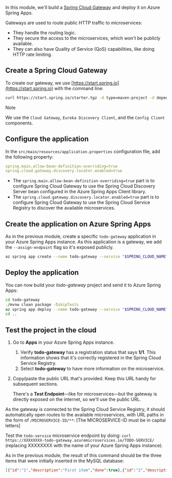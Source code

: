 In this module, we'll build a [Spring Cloud Gateway](https://spring.io/projects/spring-cloud-gateway) and deploy it on Azure Spring Apps.

Gateways are used to route public HTTP traffic to microservices:

- They handle the routing logic.
- They secure the access to the microservices, which won't be publicly available.
- They can also have Quality of Service (QoS) capabilities, like doing HTTP rate limiting.

## Create a Spring Cloud Gateway

To create our gateway, we use [https://start.spring.io](https://start.spring.io) with the command line:

```bash
curl https://start.spring.io/starter.tgz -d type=maven-project -d dependencies=cloud-gateway,cloud-eureka,cloud-config-client -d baseDir=todo-gateway -d bootVersion=3.1.5.RELEASE -d javaVersion=17 | tar -xzvf -
```

> [!NOTE]
> We use the `Cloud Gateway`, `Eureka Discovery Client`, and the `Config Client` components.

## Configure the application

In the `src/main/resources/application.properties` configuration file, add the following property:

```yaml
spring.main.allow-bean-definition-overriding=true
spring.cloud.gateway.discovery.locator.enabled=true
```

- The `spring.main.allow-bean-definition-overriding=true` part is to configure Spring Cloud Gateway to use the Spring Cloud Discovery Server bean configured in the Azure Spring Apps Client library.
- The `spring.cloud.gateway.discovery.locator.enabled=true` part is to configure Spring Cloud Gateway to use the Spring Cloud Service Registry to discover the available microservices.

## Create the application on Azure Spring Apps

As in the previous module, create a specific `todo-gateway` application in your Azure Spring Apps instance. As this application is a gateway, we add the `--assign-endpoint` flag so it's exposed publicly.

```bash
az spring app create --name todo-gateway --service "$SPRING_CLOUD_NAME" --resource-group "$RESOURCE_GROUP_NAME" --runtime-version Java_17 --assign-endpoint
```

## Deploy the application

You can now build your *todo-gateway* project and send it to Azure Spring Apps:

```bash
cd todo-gateway
./mvnw clean package -DskipTests
az spring app deploy --name todo-gateway --service "$SPRING_CLOUD_NAME" --resource-group "$RESOURCE_GROUP_NAME" --artifact-path target/demo-0.0.1-SNAPSHOT.jar
cd ..
```

## Test the project in the cloud

1. Go to **Apps** in your Azure Spring Apps instance.
    1. Verify **todo-gateway** has a registration status that says **1/1**. This information shows that it's correctly registered in the Spring Cloud Service Registry.
    1. Select **todo-gateway** to have more information on the microservice.
1. Copy/paste the public URL that's provided. Keep this URL handy for subsequent sections.

   There's a **Test Endpoint**—like for microservices—but the gateway is directly exposed on the internet, so we'll use the public URL.

As the gateway is connected to the Spring Cloud Service Registry, it should automatically open routes to the available microservices, with URL paths in the form of `/MICROSERVICE-ID/**`:
[The MICROSERVICE-ID must be in capital letters]

Test the `todo-service` microservice endpoint by doing: `curl https://XXXXXXXX-todo-gateway.azuremicroservices.io/TODO-SERVICE/` (replacing XXXXXXXX with the name of your Azure Spring Apps instance).

As in the previous module, the result of this command should be the three items that were initially inserted in the MySQL database:

```json
[{"id":"1","description":"First item","done":true},{"id":"2","description":"Second item","done":true},{"id":"3","description":"Third item","done":false}]
```
